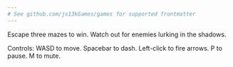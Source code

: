 ```yaml
---
# See github.com/js13kGames/games for supported frontmatter
---
```

Escape three mazes to win. Watch out for enemies lurking in the shadows.

Controls:
WASD to move. Spacebar to dash. Left-click to fire arrows. P to pause. M to mute.
